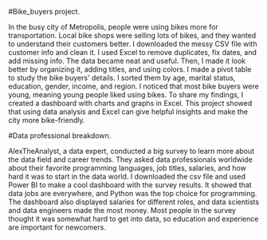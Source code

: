 #Bike_buyers project.

In the busy city of Metropolis, people were using bikes more for transportation. Local bike shops were selling lots of bikes, and they wanted to understand their customers better. I downloaded the messy CSV file with customer info and clean it. I used Excel to remove duplicates, fix dates, and add missing info. The data became neat and useful. Then, I made it look better by organizing it, adding titles, and using colors. I made a pivot table to study the bike buyers' details. I sorted them by age, marital status, education, gender, income, and region. I noticed that most bike buyers were young, meaning young people liked using bikes. To share my findings, I created a dashboard with charts and graphs in Excel. This project showed that using data analysis and Excel can give helpful insights and make the city more bike-friendly.





#Data professional breakdown.

AlexTheAnalyst, a data expert, conducted a big survey to learn more about the data field and career trends. They asked data professionals worldwide about their favorite programming languages, job titles, salaries, and how hard it was to start in the data world. I downloaded the csv file and used Power BI to make a cool dashboard with the survey results. It showed that data jobs are everywhere, and Python was the top choice for programming. The dashboard also displayed salaries for different roles, and data scientists and data engineers made the most money. Most people in the survey thought it was somewhat hard to get into data, so education and experience are important for newcomers.
